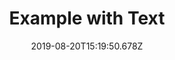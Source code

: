 ---
updated: "2019-08-22T10:02:10.367Z"
createdAt: "2019-08-20T15:19:50.678Z"
date: "2019-08-20T15:19:50.678Z"
title: "Example with Text"
slug: "text-only"
featuredImage:
  assetType: "image/jpeg"
  url: "//images.ctfassets.net/6fc4s4k6v9co/4up9JEFDVOMp1zLOqbAbRN/0054a3bbfc0c5cf4ae172c6957b5b42c/photo-1533227268428-f9ed0900fb3b"
  title: "Man in Red Shirt"
  description: "Man in red shirt excited because he was able to use port his rich text fields over to Hugo."
  width: 1779
  height: 1539
tags:
  - "hugo"
  - "rich text"
  - "example site"
mainContent:
  - data: {}
    content:
      - data: {}
        marks: []
        value: "Id quaeris, inquam, in quo, utrum respondero, verses te huc atque illuc necesse est."
        nodeType: "text"
    nodeType: "heading-1"
  - data: {}
    content:
      - data: {}
        marks: []
        value: "Lorem ipsum dolor sit amet, consectetur adipiscing elit. Sed nimis multa. Item de contrariis, a quibus ad genera formasque generum venerunt. Duo Reges: constructio interrete. Quonam, inquit, modo? Nam si beatus umquam fuisset, beatam vitam usque ad illum a Cyro extructum rogum pertulisset. Est enim effectrix multarum et magnarum voluptatum."
        nodeType: "text"
    nodeType: "paragraph"
  - data: {}
    content:
      - data: {}
        marks:
          - "code"
        value: "Nobis aliter videtur, recte secusne, postea;"
        nodeType: "text"
      - data: {}
        marks: []
        value: " "
        nodeType: "text"
      - data: {}
        marks:
          - "italic"
        value: "Cur post Tarentum ad Archytam?"
        nodeType: "text"
      - data: {}
        marks: []
        value: " Inquit, dasne adolescenti veniam? Quo tandem modo? "
        nodeType: "text"
      - data: {}
        marks:
          - "bold"
        value: "Illi enim inter se dissentiunt."
        nodeType: "text"
    nodeType: "paragraph"
  - data: {}
    content:
      - data: {}
        marks: []
        value: "Bestiarum vero nullum iudicium puto. "
        nodeType: "text"
    nodeType: "heading-2"
  - data: {}
    content:
      - data: {}
        marks: []
        value: "Nam memini etiam quae nolo, oblivisci non possum quae volo. "
        nodeType: "text"
      - data:
          uri: "http://loripsum.net/"
        content:
          - data: {}
            marks: []
            value: "Quae cum dixisset, finem ille."
            nodeType: "text"
        nodeType: "hyperlink"
      - data: {}
        marks: []
        value: " "
        nodeType: "text"
      - data: {}
        marks:
          - "italic"
        value: "Itaque ad tempus ad Pisonem omnes."
        nodeType: "text"
      - data: {}
        marks: []
        value: " Ita fit cum gravior, tum etiam splendidior oratio. Quasi vero, inquit, perpetua oratio rhetorum solum, non etiam philosophorum sit. Duarum enim vitarum nobis erunt instituta capienda. "
        nodeType: "text"
      - data:
          uri: "http://loripsum.net/"
        content:
          - data: {}
            marks: []
            value: "Tibi hoc incredibile, quod beatissimum."
            nodeType: "text"
        nodeType: "hyperlink"
      - data: {}
        marks: []
        value: " Dat enim intervalla et relaxat. Quare attende, quaeso."
        nodeType: "text"
    nodeType: "paragraph"
  - data: {}
    content:
      - data: {}
        content:
          - data: {}
            content:
              - data: {}
                marks: []
                value: "Quid, cum fictas fabulas, e quibus utilitas nulla elici potest, cum voluptate legimus?"
                nodeType: "text"
            nodeType: "paragraph"
        nodeType: "list-item"
      - data: {}
        content:
          - data: {}
            content:
              - data: {}
                marks: []
                value: "Atque adhuc ea dixi, causa cur Zenoni non fuisset, quam ob rem a superiorum auctoritate discederet."
                nodeType: "text"
            nodeType: "paragraph"
        nodeType: "list-item"
      - data: {}
        content:
          - data: {}
            content:
              - data: {}
                marks: []
                value: "Sed haec ab Antiocho, "
                nodeType: "text"
              - data: {}
                marks:
                  - "bold"
                  - "underline"
                  - "italic"
                value: "familiari nostro"
                nodeType: "text"
              - data: {}
                marks: []
                value: ", dicuntur multo "
                nodeType: "text"
              - data: {}
                marks:
                  - "bold"
                  - "underline"
                value: "melius"
                nodeType: "text"
              - data: {}
                marks: []
                value: " et fortius, quam a Stasea dicebantur."
                nodeType: "text"
            nodeType: "paragraph"
        nodeType: "list-item"
      - data: {}
        content:
          - data: {}
            content:
              - data: {}
                marks: []
                value: "Multoque hoc melius nos"
                nodeType: "text"
              - data:
                  uri: "https://www.google.com"
                content:
                  - data: {}
                    marks: []
                    value: " veriusque quam"
                    nodeType: "text"
                nodeType: "hyperlink"
              - data: {}
                marks: []
                value: " Stoici."
                nodeType: "text"
            nodeType: "paragraph"
        nodeType: "list-item"
    nodeType: "unordered-list"
  - data: {}
    content:
      - data: {}
        marks: []
        value: "Huic Epicurus praecentet"
        nodeType: "text"
    nodeType: "heading-3"
  - data: {}
    content:
      - data: {}
        marks: []
        value: "si potest, cui e viperino morsu\nvenae viscerum Veneno inbutae taetros cruciatus cient! Sic\nEpicurus: Philocteta, st! brevis dolor."
        nodeType: "text"
    nodeType: "paragraph"
  - data: {}
    content: []
    nodeType: "hr"
  - data: {}
    content:
      - data: {}
        marks: []
        value: "Hic ego: Etsi facit hic quidem, inquam, Piso, ut vides, ea,\nquae praecipis, tamen mihi grata hortatio tua est.\n"
        nodeType: "text"
    nodeType: "paragraph"
  - data: {}
    content:
      - data: {}
        content:
          - data: {}
            content:
              - data: {}
                marks: []
                value: "Te ipsum, dignissimum maioribus tuis, voluptasne induxit, ut adolescentulus eriperes P."
                nodeType: "text"
            nodeType: "paragraph"
        nodeType: "list-item"
      - data: {}
        content:
          - data: {}
            content:
              - data: {}
                marks: []
                value: "Ergo illi intellegunt quid Epicurus dicat, ego non intellego?"
                nodeType: "text"
            nodeType: "paragraph"
        nodeType: "list-item"
      - data: {}
        content:
          - data: {}
            content:
              - data: {}
                marks: []
                value: "Incommoda autem et commoda-ita enim estmata et dustmata appello-communia esse voluerunt, paria noluerunt."
                nodeType: "text"
            nodeType: "paragraph"
        nodeType: "list-item"
      - data: {}
        content:
          - data: {}
            content:
              - data: {}
                marks: []
                value: "At ego quem huic anteponam non audeo dicere;"
                nodeType: "text"
            nodeType: "paragraph"
        nodeType: "list-item"
    nodeType: "ordered-list"
  - data: {}
    content:
      - data: {}
        content:
          - data: {}
            marks: []
            value: "Quicquid porro animo cernimus, id omne oritur a sensibus; Quis istum dolorem timet? "
            nodeType: "text"
          - data: {}
            marks:
              - "italic"
            value: "Quis istud, quaeso, nesciebat?"
            nodeType: "text"
          - data: {}
            marks: []
            value: " "
            nodeType: "text"
        nodeType: "paragraph"
    nodeType: "blockquote"
  - data: {}
    content:
      - data: {}
        marks: []
        value: "Vide igitur ne non debeas verbis nostris uti, sententiis tuis. Et quae per vim oblatum stuprum volontaria morte lueret inventa est et qui interficeret filiam, ne stupraretur. Nobis aliter videtur, recte secusne, postea; Non quam nostram quidem, inquit Pomponius iocans; "
        nodeType: "text"
      - data:
          uri: "http://loripsum.net/"
        content:
          - data: {}
            marks: []
            value: "Tria genera bonorum;"
            nodeType: "text"
        nodeType: "hyperlink"
      - data: {}
        marks: []
        value: " Quae diligentissime contra Aristonem dicuntur a Chryippo."
        nodeType: "text"
    nodeType: "paragraph"
  - data: {}
    content:
      - data: {}
        content:
          - data: {}
            marks: []
            value: "Eadem fortitudinis ratio reperietur. Solum praeterea formosum, solum liberum, solum civem, stultost; Bonum negas esse divitias, praeposìtum esse dicis? Eam tum adesse, cum dolor omnis absit; "
            nodeType: "text"
          - data:
              uri: "http://loripsum.net/"
            content:
              - data: {}
                marks: []
                value: "Quonam modo?"
                nodeType: "text"
            nodeType: "hyperlink"
          - data: {}
            marks: []
            value: " Ne in odium veniam, si amicum destitero tueri. Si enim ad populum me vocas, eum."
            nodeType: "text"
        nodeType: "paragraph"
    nodeType: "blockquote"
  - data: {}
    content:
      - data: {}
        marks: []
        value: ""
        nodeType: "text"
    nodeType: "paragraph"
mainContent_plaintext: "Id quaeris, inquam, in quo, utrum respondero, verses te huc atque illuc necesse est. Lorem ipsum dolor sit amet, consectetur adipiscing elit. Sed nimis multa. Item de contrariis, a quibus ad genera formasque generum venerunt. Duo Reges: constructio interrete. Quonam, inquit, modo? Nam si beatus umquam fuisset, beatam vitam usque ad illum a Cyro extructum rogum pertulisset. Est enim effectrix multarum et magnarum voluptatum. Nobis aliter videtur, recte secusne, postea; Cur post Tarentum ad Archytam? Inquit, dasne adolescenti veniam? Quo tandem modo? Illi enim inter se dissentiunt. Bestiarum vero nullum iudicium puto.  Nam memini etiam quae nolo, oblivisci non possum quae volo. Quae cum dixisset, finem ille. Itaque ad tempus ad Pisonem omnes. Ita fit cum gravior, tum etiam splendidior oratio. Quasi vero, inquit, perpetua oratio rhetorum solum, non etiam philosophorum sit. Duarum enim vitarum nobis erunt instituta capienda. Tibi hoc incredibile, quod beatissimum. Dat enim intervalla et relaxat. Quare attende, quaeso. Quid, cum fictas fabulas, e quibus utilitas nulla elici potest, cum voluptate legimus? Atque adhuc ea dixi, causa cur Zenoni non fuisset, quam ob rem a superiorum auctoritate discederet. Sed haec ab Antiocho, familiari nostro, dicuntur multo melius et fortius, quam a Stasea dicebantur. Multoque hoc melius nos veriusque quam Stoici. Huic Epicurus praecentet si potest, cui e viperino morsu\nvenae viscerum Veneno inbutae taetros cruciatus cient! Sic\nEpicurus: Philocteta, st! brevis dolor. Hic ego: Etsi facit hic quidem, inquam, Piso, ut vides, ea,\nquae praecipis, tamen mihi grata hortatio tua est.\n Te ipsum, dignissimum maioribus tuis, voluptasne induxit, ut adolescentulus eriperes P. Ergo illi intellegunt quid Epicurus dicat, ego non intellego? Incommoda autem et commoda-ita enim estmata et dustmata appello-communia esse voluerunt, paria noluerunt. At ego quem huic anteponam non audeo dicere; Quicquid porro animo cernimus, id omne oritur a sensibus; Quis istum dolorem timet? Quis istud, quaeso, nesciebat?  Vide igitur ne non debeas verbis nostris uti, sententiis tuis. Et quae per vim oblatum stuprum volontaria morte lueret inventa est et qui interficeret filiam, ne stupraretur. Nobis aliter videtur, recte secusne, postea; Non quam nostram quidem, inquit Pomponius iocans; Tria genera bonorum; Quae diligentissime contra Aristonem dicuntur a Chryippo. Eadem fortitudinis ratio reperietur. Solum praeterea formosum, solum liberum, solum civem, stultost; Bonum negas esse divitias, praeposìtum esse dicis? Eam tum adesse, cum dolor omnis absit; Quonam modo? Ne in odium veniam, si amicum destitero tueri. Si enim ad populum me vocas, eum. "
---